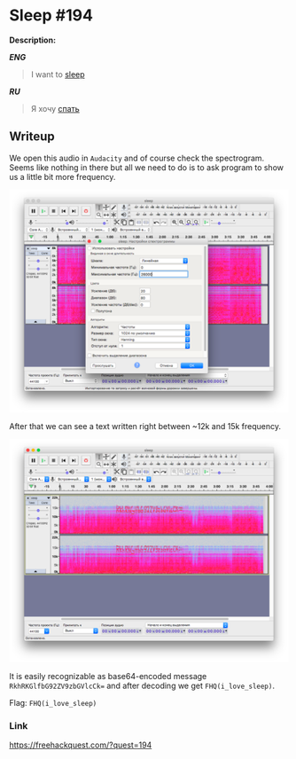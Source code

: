 # Sleep #194
**Description:**

***ENG***

> I want to [sleep](https://drive.google.com/open?id=1kyJDjQX7aSE2h7uajjYgZ6q8yf8mCe83)

***RU***

> Я хочу [спать](https://drive.google.com/open?id=1kyJDjQX7aSE2h7uajjYgZ6q8yf8mCe83)

## Writeup

We open this audio in `Audacity` and of course check the spectrogram. Seems like nothing in there but all we need to do is to ask program to show us a little bit more frequency. 

![spectro](/FHQ/images/steganography/max-freq-sleep.png)

After that we can see a text written right between ~12k and 15k frequency.

![flag](/FHQ/images/steganography/flag-sleep.png)

It is easily recognizable as base64-encoded message `RkhRKGlfbG92ZV9zbGVlcCk=` and after decoding we get `FHQ(i_love_sleep)`.

Flag: `FHQ(i_love_sleep)`

### Link

https://freehackquest.com/?quest=194
